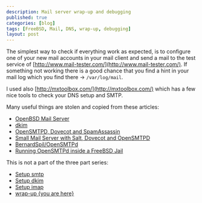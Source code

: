 ```yaml
---
description: Mail server wrap-up and debugging
published: true
categories: [blog]
tags: [FreeBSD, Mail, DNS, wrap-up, debugging]
layout: post
---
```



The simplest way to check if everything work as expected, is to configure 
one of your new mail accounts in your mail client and send a mail to the 
test service of [http://www.mail-tester.com/](http://www.mail-tester.com/).
If something not working there is a good chance that you find a hint in your 
mail log which you find there -> `/var/log/mail`. 


I used also [http://mxtoolbox.com/](http://mxtoolbox.com/) which has a few nice 
tools to check your DNS setup and SMTP.


Many useful things are stolen and copied from these articles:

* [OpenBSD Mail Server](http://technoquarter.blogspot.ch/p/series.html)
* [dkim](http://www.dkim.org/info/dkim-faq.html)
* [OpenSMTPD, Dovecot and SpamAssassin](http://guillaumevincent.com/2015/01/31/OpenSMTPD-Dovecot-SpamAssassin.html)
* [Small Mail Server with Salt, Dovecot and OpenSMTPD](https://blog.al-shami.net/2015/01/howto-small-mail-server-with-salt-dovecot-and-opensmtpd/)
* [BernardSpil/OpenSMTPd](https://wiki.freebsd.org/BernardSpil/OpenSMTPd)
* [Running OpenSMTPd inside a FreeBSD Jail](https://github.com/OpenSMTPD/OpenSMTPD/wiki/Running-OpenSMTPd-inside-a-FreeBSD-Jail)


This is not a part of the three part series:

* [Setup smtp](/blog/2015/07/26/mail-part-1-setup-smtp-opensmtpd/)
* [Setup dkim](/blog/2015/07/26/mail-part-2-dkim/)
* [Setup imap](/blog/2015/07/26/mail-part-3-setup-imap-dovecot/)
* [wrap-up {you are here}](/blog/2015/07/26/mail-part-4-wrap-up/)
